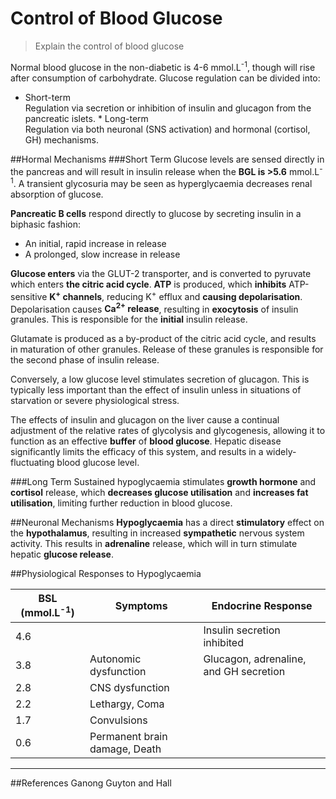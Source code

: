 # Control of Blood Glucose
>Explain the control of blood glucose

Normal blood glucose in the non-diabetic is 4-6 mmol.L<sup>-1</sup>, though will rise after consumption of carbohydrate. Glucose regulation can be divided into:
* Short-term  
Regulation via secretion or inhibition of insulin and glucagon from the pancreatic islets. * Long-term  
Regulation via both neuronal (SNS activation) and hormonal (cortisol, GH) mechanisms.

##Hormal Mechanisms
###Short Term
Glucose levels are sensed directly in the pancreas and will result in insulin release when the **BGL is >5.6** mmol.L<sup>-1</sup>. A transient glycosuria may be seen as hyperglycaemia decreases renal absorption of glucose.

**Pancreatic B cells** respond directly to glucose by secreting insulin in a biphasic fashion:
* An initial, rapid increase in release
* A prolonged, slow increase in release


**Glucose enters** via the GLUT-2 transporter, and is converted to pyruvate which enters **the citric acid cycle**. **ATP** is produced, which **inhibits** ATP-sensitive **K<sup>+</sup> channels**, reducing K<sup>+</sup> efflux and **causing depolarisation**. Depolarisation causes **Ca<sup>2+</sup> release**, resulting in **exocytosis** of insulin granules. This is responsible for the **initial** insulin release.

Glutamate is produced as a by-product of the citric acid cycle, and results in maturation of other granules. Release of these granules is responsible for the second phase of insulin release.

Conversely, a low glucose level stimulates secretion of glucagon. This is typically less important than the effect of insulin unless in situations of starvation or severe physiological stress.

The effects of insulin and glucagon on the liver cause a continual adjustment of the relative rates of glycolysis and glycogenesis, allowing it to function as an effective **buffer** of **blood glucose**. Hepatic disease significantly limits the efficacy of this system, and results in a widely-fluctuating blood glucose level.

###Long Term
Sustained hypoglycaemia stimulates **growth hormone** and **cortisol** release, which **decreases glucose utilisation** and **increases fat utilisation**, limiting further reduction in blood glucose.

##Neuronal Mechanisms
**Hypoglycaemia** has a direct **stimulatory** effect on the **hypothalamus**, resulting in increased **sympathetic** nervous system activity. This results in **adrenaline** release, which will in turn stimulate hepatic **glucose release**.

##Physiological Responses to Hypoglycaemia

|BSL (mmol.L<sup>-1</sup>) |Symptoms|Endocrine Response|
|--|--|--|
|4.6||Insulin secretion inhibited|
|3.8|Autonomic dysfunction|Glucagon, adrenaline, and GH secretion|
|2.8|CNS dysfunction||
|2.2|Lethargy, Coma||
|1.7|Convulsions||
|0.6|Permanent brain damage, Death|||

---

##References
Ganong
Guyton and Hall